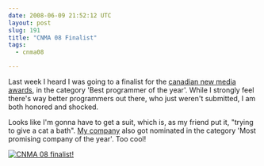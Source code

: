 ```yaml
---
date: 2008-06-09 21:52:12 UTC
layout: post
slug: 191
title: "CNMA 08 Finalist"
tags:
  - cnma08

---
```

<p>Last week I heard I was going to a finalist for the <a href="http://www.cnma.ca/">canadian new media awards</a>, in the category 'Best programmer of the year'. While I strongly feel there's way better programmers out there, who just weren't submitted, I am both honored and shocked.</p>

<p>Looks like I'm gonna have to get a suit, which is, as my friend put it, "trying to give a cat a bath". <a href="http://www.filemobile.net/">My company</a> also got nominated in the category 'Most promising company of the year'. Too cool!</p>

<p><a href="http://www.cnma.ca/"><img src="http://evertpot.com/resources/images/posts/cnma08.gif" alt="CNMA 08 finalist!" /></a></p>
